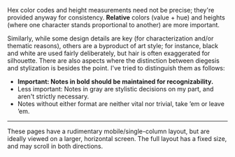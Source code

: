 Hex color codes and height measurements need not be precise; they're provided anyway for consistency. **Relative** colors (value + hue) and heights (where one character stands proportional to another) are more important.

Similarly, while some design details are key (for characterization and/or thematic reasons), others are a byproduct of art style; for instance, black and white are used fairly deliberately, but hair is often exaggerated for silhouette. There are also aspects where the distinction between diegesis and stylization is besides the point. I've tried to distinguish them as follows:

- **<span class="x">Important: </span>Notes in bold should be maintained for recognizability.**
- <span class="ni"><span class="x">Less important: </span>Notes in gray are stylistic decisions on my part, and aren't strictly necessary.</span>
- Notes without either format are neither vital nor trivial, take ’em or leave ’em.

----

These pages have a rudimentary mobile/single-column layout, but are ideally viewed on a larger, horizontal screen. The full layout has a fixed size, and may scroll in both directions.
